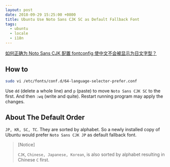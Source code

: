 ```yaml
---
layout: post
date: 2018-09-29 15:25:00 +0800
title: Ubuntu Use Noto Sans CJK SC as Default Fallback Font
tags:
  - ubuntu
  - locale
  - i18n
---
```


[如何正确为 Noto Sans CJK 配置 fontconfig 使中文不会被显示为日文字型？][how-to-configure-noto-sans-cjk]

## How to

```bash
sudo vi /etc/fonts/conf.d/64-language-selector-prefer.conf
```

Use `dd` (delete a whole line) and `p` (paste) to move `Noto Sans CJK SC` to the first. And then `:wq` (write and quite). Restart running program may apply the changes.

## About The Default Order

`JP, KR, SC, TC`. They are sorted by alphabet. So a newly installed copy of Ubuntu would prefer `Noto Sans CJK JP` as default fallback font.

> [Notice]
>
> `CJK`, `Chinese, Japanese, Korean`, is also sorted by alphabet resulting in Chinese `C` first.

[how-to-configure-noto-sans-cjk]: https://www.zhihu.com/question/47141667
